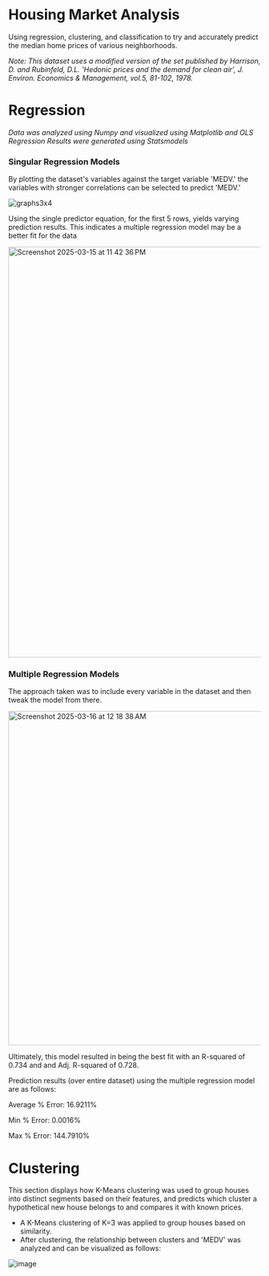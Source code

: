 # Housing Market Analysis

Using regression, clustering, and classification to try and accurately predict the median home prices of various neighborhoods.

_Note: This dataset uses a modified version of the set published by Harrison, D. and Rubinfeld, D.L. 'Hedonic prices and the demand for clean
air', J. Environ. Economics & Management, vol.5, 81-102, 1978._

# Regression 

_Data was analyzed using Numpy and visualized using Matplotlib and OLS Regression Results were generated using Statsmodels_

### Singular Regression Models


By plotting the dataset's variables against the target variable 'MEDV.' the variables with stronger correlations can be selected to predict 'MEDV.'

![graphs3x4](https://github.com/user-attachments/assets/9b7f8806-e1a6-40fb-b968-4b07516e020b)

Using the single predictor equation, for the first 5 rows, yields varying prediction results. This indicates a multiple regression model may be a better fit for the data 

<img width="821" alt="Screenshot 2025-03-15 at 11 42 36 PM" src="https://github.com/user-attachments/assets/afeaf80e-512a-4df2-ab14-7cd10c736996" />


### Multiple Regression Models

The approach taken was to include every variable in the dataset and then tweak the model from there. 

<img width="668" alt="Screenshot 2025-03-16 at 12 18 38 AM" src="https://github.com/user-attachments/assets/db7b6eef-56f9-4133-9f9c-41c8f62145a0" />

Ultimately, this model resulted in being the best fit with an R-squared of 0.734 and and Adj. R-squared of 0.728.

Prediction results (over entire dataset) using the multiple regression model are as follows:

Average % Error: 16.9211%

Min % Error: 0.0016%

Max % Error: 144.7910%

# Clustering

This section displays how K-Means clustering was used to group houses into distinct segments based on their features, and predicts which cluster a hypothetical new house belongs to and compares it with known prices. 

- A K-Means clustering of K=3 was applied to group houses based on similarity.
- After clustering, the relationship between clusters and 'MEDV' was analyzed and can be visualized as follows:

![image](https://github.com/user-attachments/assets/7d0228d0-ff40-40c2-9b0d-fdcfd7a5421e)



